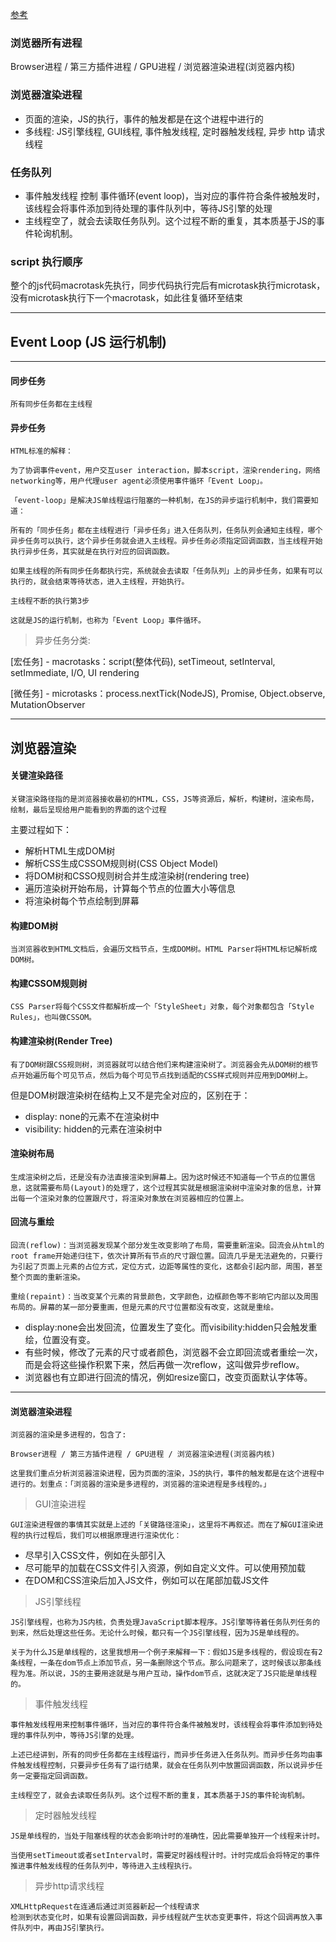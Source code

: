 [参考](https://mp.weixin.qq.com/s/LomE_ps35nNyCCYunayhCg)

### 浏览器所有进程

Browser进程 / 第三方插件进程 / GPU进程 / 浏览器渲染进程(浏览器内核)

### 浏览器渲染进程

- 页面的渲染，JS的执行，事件的触发都是在这个进程中进行的
- 多线程: JS引擎线程, GUI线程, 事件触发线程, 定时器触发线程, 异步 http 请求线程

### 任务队列

- 事件触发线程 控制 事件循环(event loop)，当对应的事件符合条件被触发时，该线程会将事件添加到待处理的事件队列中，等待JS引擎的处理
- 主线程空了，就会去读取任务队列。这个过程不断的重复，其本质基于JS的事件轮询机制。

### script 执行顺序

整个的js代码macrotask先执行，同步代码执行完后有microtask执行microtask，没有microtask执行下一个macrotask，如此往复循环至结束

---

## Event Loop (JS 运行机制)

---

#### 同步任务
```
所有同步任务都在主线程
```

#### 异步任务
```
HTML标准的解释：

为了协调事件event，用户交互user interaction，脚本script，渲染rendering，网络networking等，用户代理user agent必须使用事件循环「Event Loop」。

「event-loop」是解决JS单线程运行阻塞的一种机制，在JS的异步运行机制中，我们需要知道：

所有的「同步任务」都在主线程进行「异步任务」进入任务队列，任务队列会通知主线程，哪个异步任务可以执行，这个异步任务就会进入主线程。异步任务必须指定回调函数，当主线程开始执行异步任务，其实就是在执行对应的回调函数。

如果主线程的所有同步任务都执行完，系统就会去读取「任务队列」上的异步任务，如果有可以执行的，就会结束等待状态，进入主线程，开始执行。

主线程不断的执行第3步

这就是JS的运行机制，也称为「Event Loop」事件循环。
```

> 异步任务分类:

[宏任务] - macrotasks：script(整体代码), setTimeout, setInterval, setImmediate, I/O, UI rendering

[微任务] - microtasks：process.nextTick(NodeJS), Promise, Object.observe, MutationObserver


---

## 浏览器渲染

#### 关键渲染路径
```
关键渲染路径指的是浏览器接收最初的HTML，CSS，JS等资源后，解析，构建树，渲染布局，绘制，最后呈现给用户能看到的界面的这个过程
```
主要过程如下：

- 解析HTML生成DOM树
- 解析CSS生成CSSOM规则树(CSS Object Model)
- 将DOM树和CSSO规则树合并生成渲染树(rendering tree)
- 遍历渲染树开始布局，计算每个节点的位置大小等信息
- 将渲染树每个节点绘制到屏幕

#### 构建DOM树

```
当浏览器收到HTML文档后，会遍历文档节点，生成DOM树。HTML Parser将HTML标记解析成DOM树。
```

#### 构建CSSOM规则树

```
CSS Parser将每个CSS文件都解析成一个「StyleSheet」对象，每个对象都包含「Style Rules」，也叫做CSSOM。
```

#### 构建渲染树(Render Tree)

```
有了DOM树跟CSS规则树，浏览器就可以结合他们来构建渲染树了。浏览器会先从DOM树的根节点开始遍历每个可见节点，然后为每个可见节点找到适配的CSS样式规则并应用到DOM树上。
```

但是DOM树跟渲染树在结构上又不是完全对应的，区别在于：

- display: none的元素不在渲染树中
- visibility: hidden的元素在渲染树中

#### 渲染树布局

```
生成渲染树之后，还是没有办法直接渲染到屏幕上。因为这时候还不知道每一个节点的位置信息，这就需要布局(Layout)的处理了，这个过程其实就是根据渲染树中渲染对象的信息，计算出每一个渲染对象的位置跟尺寸，将渲染对象放在浏览器相应的位置上。
```

#### 回流与重绘

```
回流(reflow)：当浏览器发现某个部分发生改变影响了布局，需要重新渲染。回流会从html的root frame开始递归往下，依次计算所有节点的尺寸跟位置。回流几乎是无法避免的，只要行为引起了页面上元素的占位方式，定位方式，边距等属性的变化，这都会引起内部，周围，甚至整个页面的重新渲染。
```
```
重绘(repaint)：当改变某个元素的背景颜色，文字颜色，边框颜色等不影响它内部以及周围布局的。屏幕的某一部分要重画，但是元素的尺寸位置都没有改变，这就是重绘。
```

- display:none会出发回流，位置发生了变化。而visibility:hidden只会触发重绘，位置没有变。
- 有些时候，修改了元素的尺寸或者颜色，浏览器不会立即回流或者重绘一次，而是会将这些操作积累下来，然后再做一次reflow，这叫做异步reflow。
- 浏览器也有立即进行回流的情况，例如resize窗口，改变页面默认字体等。

---

#### 浏览器渲染进程

```
浏览器的渲染是多进程的，包含了:

Browser进程 / 第三方插件进程 / GPU进程 / 浏览器渲染进程(浏览器内核)

这里我们重点分析浏览器渲染进程，因为页面的渲染，JS的执行，事件的触发都是在这个进程中进行的。划重点：「浏览器的渲染是多进程的，浏览器的渲染进程是多线程的。」
```

> GUI渲染进程

```
GUI渲染进程做的事情其实就是上述的「关键路径渲染」，这里将不再叙述。而在了解GUI渲染进程的执行过程后，我们可以根据原理进行渲染优化：
```

- 尽早引入CSS文件，例如在头部引入
- 尽可能早的加载在CSS文件引入资源，例如自定义文件。可以使用预加载
- 在DOM和CSS渲染后加入JS文件，例如可以在尾部加载JS文件

> JS引擎线程
```
JS引擎线程，也称为JS内核，负责处理JavaScript脚本程序。JS引擎等待着任务队列任务的到来，然后处理这些任务。无论什么时候，都只有一个JS引擎线程，因为JS是单线程的。

关于为什么JS是单线程的，这里我想用一个例子来解释一下：假如JS是多线程的，假设现在有2条线程，一条在dom节点上添加节点，另一条删除这个节点。那么问题来了，这时候该以那条线程为准。所以说，JS的主要用途就是与用户互动，操作dom节点，这就决定了JS只能是单线程的。
```


> 事件触发线程

```
事件触发线程用来控制事件循环，当对应的事件符合条件被触发时，该线程会将事件添加到待处理的事件队列中，等待JS引擎的处理。

上述已经讲到，所有的同步任务都在主线程运行，而异步任务进入任务队列。而异步任务均由事件触发线程控制，只要异步任务有了运行结果，就会在任务队列中放置回调函数，所以说异步任务一定要指定回调函数。

主线程空了，就会去读取任务队列。这个过程不断的重复，其本质基于JS的事件轮询机制。
```

> 定时器触发线程

```
JS是单线程的，当处于阻塞线程的状态会影响计时的准确性，因此需要单独开一个线程来计时。

当使用setTimeout或者setInterval时，需要定时器线程计时。计时完成后会将特定的事件推进事件触发线程的任务队列中，等待进入主线程执行。
```

> 异步http请求线程

```
XMLHttpRequest在连通后通过浏览器新起一个线程请求
检测到状态变化时，如果有设置回调函数，异步线程就产生状态变更事件，将这个回调再放入事件队列中，再由JS引擎执行。
```
